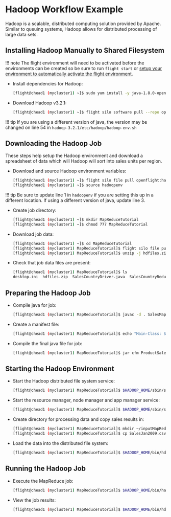 # Hadoop Workflow Example

Hadoop is a scalable, distributed computing solution provided by Apache. Similar to queuing systems, Hadoop allows for distributed processing of large data sets.

## Installing Hadoop Manually to Shared Filesystem

!!! note
    The flight environment will need to be activated before the environments can be created so be sure to run `flight start` or [setup your environment to automatically activate the flight environment](../flight-environment/use-flight/environment-basics.md#activating-the-flight-system).

- Install dependencies for Hadoop:
    ```bash
    [flight@chead1 (mycluster1) ~]$ sudo yum install -y java-1.8.0-openjdk.x86_64 java-1.8.0-openjdk-devel.x86_64
    ```
- Download Hadoop v3.2.1:
    ```bash
    [flight@chead1 (mycluster1) ~]$ flight silo software pull --repo openflight hadoop 3.2.1
    ```

!!! tip
    If you are using a different version of java, the version may be changed on line 54 in `hadoop-3.2.1/etc/hadoop/hadoop-env.sh`


## Downloading the Hadoop Job

These steps help setup the Hadoop environment and download a spreadsheet of data which will Hadoop will sort into sales units per region.

- Download and source Hadoop environment variables:
    ```bash
    [flight@chead1 (mycluster1) ~]$ flight silo file pull openflight:hadoop/hadoopenv
    [flight@chead1 (mycluster1) ~]$ source hadoopenv
    ```

!!! tip
    Be sure to update line 1 in `hadoopenv` if you are setting this up in a different location.
    If using a different version of java, update line 3.

- Create job directory:
    ```bash
    [flight@chead1 (mycluster1) ~]$ mkdir MapReduceTutorial
    [flight@chead1 (mycluster1) ~]$ chmod 777 MapReduceTutorial
    ```
- Download job data:
    ```bash
    [flight@chead1 (mycluster1) ~]$ cd MapReduceTutorial
    [flight@chead1 (mycluster1) MapReduceTutorial]$ flight silo file pull openflight:hadoop/hdfiles.zip
    [flight@chead1 (mycluster1) MapReduceTutorial]$ unzip -j hdfiles.zip
    ```
- Check that job data files are present:
    ```bash
    [flight@chead1 (mycluster1) MapReduceTutorial]$ ls
    desktop.ini  hdfiles.zip  SalesCountryDriver.java  SalesCountryReducer.java  SalesJan2009.csv  SalesMapper.java
    ```

## Preparing the Hadoop Job

- Compile java for job:
    ```bash
    [flight@chead1 (mycluster1) MapReduceTutorial]$ javac -d . SalesMapper.java SalesCountryReducer.java SalesCountryDriver.java
    ```
- Create a manifest file:
    ```bash
    [flight@chead1 (mycluster1) MapReduceTutorial]$ echo "Main-Class: SalesCountry.SalesCountryDriver" >> Manifest.txt
    ```
- Compile the final java file for job:
    ```bash
    [flight@chead1 (mycluster1) MapReduceTutorial]$ jar cfm ProductSalePerCountry.jar Manifest.txt SalesCountry/*.class
    ```

## Starting the Hadoop Environment

- Start the Hadoop distributed file system service:
    ```bash
    [flight@chead1 (mycluster1) MapReduceTutorial]$ $HADOOP_HOME/sbin/start-dfs.sh
    ```
- Start the resource manager, node manager and app manager service:
    ```bash
    [flight@chead1 (mycluster1) MapReduceTutorial]$ $HADOOP_HOME/sbin/start-yarn.sh
    ```
- Create directory for processing data and copy sales results in:
    ```bash
    [flight@chead1 (mycluster1) MapReduceTutorial]$ mkdir ~/inputMapReduce
    [flight@chead1 (mycluster1) MapReduceTutorial]$ cp SalesJan2009.csv ~/inputMapReduce/
    ```
- Load the data into the distributed file system:
    ```bash
    [flight@chead1 (mycluster1) MapReduceTutorial]$ $HADOOP_HOME/bin/hdfs dfs -ls ~/inputMapReduce
    ```

## Running the Hadoop Job

- Execute the MapReduce job:
    ```bash
    [flight@chead1 (mycluster1) MapReduceTutorial]$ $HADOOP_HOME/bin/hadoop jar ProductSalePerCountry.jar ~/inputMapReduce ~/mapreduce_output_sales
    ```
- View the job results:
    ```bash
    [flight@chead1 (mycluster1) MapReduceTutorial]$ $HADOOP_HOME/bin/hdfs dfs -cat ~/mapreduce_output_sales/part-00000 | more
    ```
